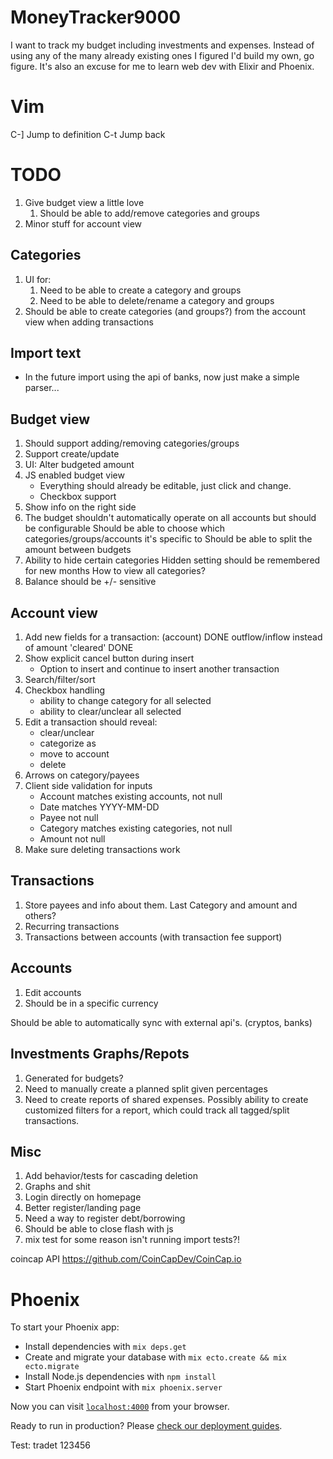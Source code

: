 # MoneyTracker9000

I want to track my budget including investments and expenses. Instead of using any of the many already existing ones I figured I'd build my own, go figure. It's also an excuse for me to learn web dev with Elixir and Phoenix.

# Vim

C-]     Jump to definition
C-t     Jump back

# TODO
1. Give budget view a little love
    1. Should be able to add/remove categories and groups
1. Minor stuff for account view

## Categories
1. UI for:
    1. Need to be able to create a category and groups
    1. Need to be able to delete/rename a category and groups
1. Should be able to create categories (and groups?) from the account view when adding transactions

## Import text
* In the future import using the api of banks, now just make a simple parser...

## Budget view
1. Should support adding/removing categories/groups
1. Support create/update
1. UI: Alter budgeted amount
1. JS enabled budget view
    + Everything should already be editable, just click and change.
    + Checkbox support
1. Show info on the right side
1. The budget shouldn't automatically operate on all accounts but should be configurable
    Should be able to choose which categories/groups/accounts it's specific to
    Should be able to split the amount between budgets
1. Ability to hide certain categories
    Hidden setting should be remembered for new months
    How to view all categories?
1. Balance should be +/- sensitive

## Account view
1. Add new fields for a transaction:
    (account)                           DONE
    outflow/inflow instead of amount
    'cleared'                           DONE
1. Show explicit cancel button during insert
    * Option to insert and continue to insert another transaction
1. Search/filter/sort
1. Checkbox handling
    + ability to change category for all selected
    + ability to clear/unclear all selected
1. Edit a transaction should reveal:
    + clear/unclear
    + categorize as
    + move to account
    + delete
1. Arrows on category/payees
1. Client side validation for inputs
    + Account matches existing accounts, not null
    + Date matches YYYY-MM-DD
    + Payee not null
    + Category matches existing categories, not null
    + Amount not null
1. Make sure deleting transactions work

## Transactions
1. Store payees and info about them. Last Category and amount and others?
1. Recurring transactions
1. Transactions between accounts (with transaction fee support)

## Accounts
1. Edit accounts
1. Should be in a specific currency

Should be able to automatically sync with external api's. (cryptos, banks)

## Investments Graphs/Repots
1. Generated for budgets?
1. Need to manually create a planned split given percentages
1. Need to create reports of shared expenses.
    Possibly ability to create customized filters for a report, which could track all tagged/split transactions.

## Misc
1. Add behavior/tests for cascading deletion
1. Graphs and shit
1. Login directly on homepage
1. Better register/landing page
1. Need a way to register debt/borrowing
1. Should be able to close flash with js
1. mix test for some reason isn't running import tests?!

coincap API <https://github.com/CoinCapDev/CoinCap.io>

# Phoenix

To start your Phoenix app:

  * Install dependencies with `mix deps.get`
  * Create and migrate your database with `mix ecto.create && mix ecto.migrate`
  * Install Node.js dependencies with `npm install`
  * Start Phoenix endpoint with `mix phoenix.server`

Now you can visit [`localhost:4000`](http://localhost:4000) from your browser.

Ready to run in production? Please [check our deployment guides](http://www.phoenixframework.org/docs/deployment).

Test: tradet 123456

